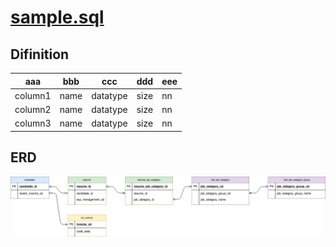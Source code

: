 # [sample.sql](../sql/sample.sql)

## Difinition

|aaa|bbb|ccc|ddd|eee|
|---|---|---|---|---|
|column1|name|datatype|size|nn|
|column2|name|datatype|size|nn|
|column3|name|datatype|size|nn|

## ERD
![ERD](../images/sample.png "sample.sql ERD")
